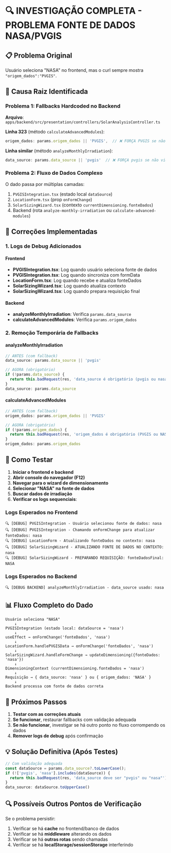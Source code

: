# 🔍 INVESTIGAÇÃO COMPLETA - PROBLEMA FONTE DE DADOS NASA/PVGIS

## 📋 Problema Original
Usuário seleciona "NASA" no frontend, mas o curl sempre mostra `"origem_dados":"PVGIS"`.

## 🎯 Causa Raiz Identificada

### Problema 1: Fallbacks Hardcoded no Backend
**Arquivo**: `apps/backend/src/presentation/controllers/SolarAnalysisController.ts`

**Linha 323** (método `calculateAdvancedModules`):
```typescript
origem_dados: params.origem_dados || 'PVGIS',  // ❌ FORÇA PVGIS se não vier
```

**Linha similar** (método `analyzeMonthlyIrradiation`):
```typescript
data_source: params.data_source || 'pvgis'  // ❌ FORÇA pvgis se não vier
```

### Problema 2: Fluxo de Dados Complexo
O dado passa por múltiplas camadas:
1. `PVGISIntegration.tsx` (estado local `dataSource`)
2. `LocationForm.tsx` (prop `onFormChange`)
3. `SolarSizingWizard.tsx` (contexto `currentDimensioning.fonteDados`)
4. Backend (rota `analyze-monthly-irradiation` ou `calculate-advanced-modules`)

## 🔧 Correções Implementadas

### 1. Logs de Debug Adicionados

#### Frontend
- **PVGISIntegration.tsx**: Log quando usuário seleciona fonte de dados
- **PVGISIntegration.tsx**: Log quando sincroniza com formData
- **LocationForm.tsx**: Log quando recebe e atualiza fonteDados
- **SolarSizingWizard.tsx**: Log quando atualiza contexto
- **SolarSizingWizard.tsx**: Log quando prepara requisição final

#### Backend
- **analyzeMonthlyIrradiation**: Verifica `params.data_source`
- **calculateAdvancedModules**: Verifica `params.origem_dados`

### 2. Remoção Temporária de Fallbacks

#### analyzeMonthlyIrradiation
```typescript
// ANTES (com fallback)
data_source: params.data_source || 'pvgis'

// AGORA (obrigatório)
if (!params.data_source) {
  return this.badRequest(res, 'data_source é obrigatório (pvgis ou nasa)');
}
data_source: params.data_source
```

#### calculateAdvancedModules
```typescript
// ANTES (com fallback)
origem_dados: params.origem_dados || 'PVGIS'

// AGORA (obrigatório)
if (!params.origem_dados) {
  return this.badRequest(res, 'origem_dados é obrigatório (PVGIS ou NASA)');
}
origem_dados: params.origem_dados
```

## 🧪 Como Testar

1. **Iniciar o frontend e backend**
2. **Abrir console do navegador (F12)**
3. **Navegar para o wizard de dimensionamento**
4. **Selecionar "NASA" na fonte de dados**
5. **Buscar dados de irradiação**
6. **Verificar os logs sequenciais**:

### Logs Esperados no Frontend
```
🔍 [DEBUG] PVGISIntegration - Usuário selecionou fonte de dados: nasa
🔍 [DEBUG] PVGISIntegration - Chamando onFormChange para atualizar fonteDados: nasa
🔍 [DEBUG] LocationForm - Atualizando fonteDados no contexto: nasa
🔍 [DEBUG] SolarSizingWizard - ATUALIZANDO FONTE DE DADOS NO CONTEXTO: nasa
🔍 [DEBUG] SolarSizingWizard - PREPARANDO REQUISIÇÃO: fonteDadosFinal: NASA
```

### Logs Esperados no Backend
```
🔍 [DEBUG BACKEND] analyzeMonthlyIrradiation - data_source usado: nasa
```

## 📊 Fluxo Completo do Dado

```
Usuário seleciona "NASA"
    ↓
PVGISIntegration (estado local: dataSource = 'nasa')
    ↓
useEffect → onFormChange('fonteDados', 'nasa')
    ↓
LocationForm.handlePVGISData → onFormChange('fonteDados', 'nasa')
    ↓
SolarSizingWizard.handleFormChange → updateDimensioning({fonteDados: 'nasa'})
    ↓
DimensioningContext (currentDimensioning.fonteDados = 'nasa')
    ↓
Requisição → { data_source: 'nasa' } ou { origem_dados: 'NASA' }
    ↓
Backend processa com fonte de dados correta
```

## 🎯 Próximos Passos

1. **Testar com as correções atuais**
2. **Se funcionar**, restaurar fallbacks com validação adequada
3. **Se não funcionar**, investigar se há outro ponto no fluxo corrompendo os dados
4. **Remover logs de debug** após confirmação

## 💡 Solução Definitiva (Após Testes)

```typescript
// Com validação adequada
const dataSource = params.data_source?.toLowerCase();
if (!['pvgis', 'nasa'].includes(dataSource)) {
  return this.badRequest(res, 'data_source deve ser "pvgis" ou "nasa"');
}
data_source: dataSource.toUpperCase()
```

## 🔍 Possíveis Outros Pontos de Verificação

Se o problema persistir:
1. Verificar se há **cache** no frontend/banco de dados
2. Verificar se há **middleware** alterando os dados
3. Verificar se há **outras rotas** sendo chamadas
4. Verificar se há **localStorage/sessionStorage** interferindo